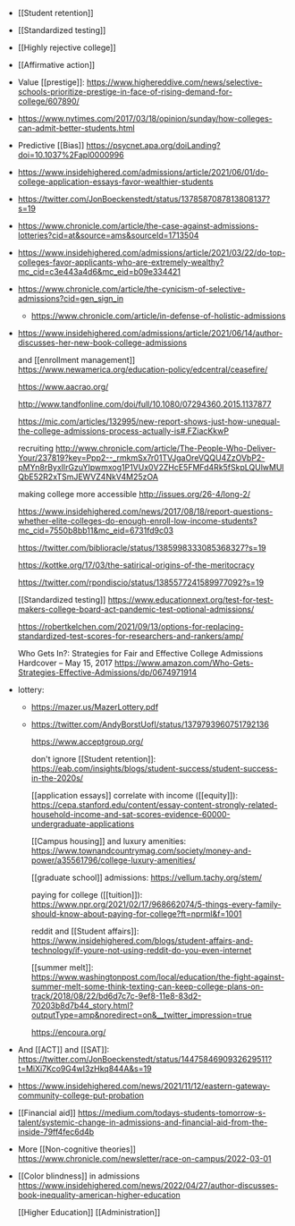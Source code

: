 - [[Student retention]]
- [[Standardized testing]]
- [[Highly rejective college]]
- [[Affirmative action]]
- Value [[prestige]]: https://www.highereddive.com/news/selective-schools-prioritize-prestige-in-face-of-rising-demand-for-college/607890/
- https://www.nytimes.com/2017/03/18/opinion/sunday/how-colleges-can-admit-better-students.html
- Predictive [[Bias]] https://psycnet.apa.org/doiLanding?doi=10.1037%2Fapl0000996
- https://www.insidehighered.com/admissions/article/2021/06/01/do-college-application-essays-favor-wealthier-students
- https://twitter.com/JonBoeckenstedt/status/1378587087813808137?s=19
- https://www.chronicle.com/article/the-case-against-admissions-lotteries?cid=at&source=ams&sourceId=1713504
- https://www.insidehighered.com/admissions/article/2021/03/22/do-top-colleges-favor-applicants-who-are-extremely-wealthy?mc_cid=c3e443a4d6&mc_eid=b09e334421
- https://www.chronicle.com/article/the-cynicism-of-selective-admissions?cid=gen_sign_in
	- https://www.chronicle.com/article/in-defense-of-holistic-admissions
- https://www.insidehighered.com/admissions/article/2021/06/14/author-discusses-her-new-book-college-admissions
  
  and [[enrollment management]] https://www.newamerica.org/education-policy/edcentral/ceasefire/
  
  https://www.aacrao.org/
  
  http://www.tandfonline.com/doi/full/10.1080/07294360.2015.1137877
  
  https://mic.com/articles/132995/new-report-shows-just-how-unequal-the-college-admissions-process-actually-is#.FZiacKkwP
  
  recruiting http://www.chronicle.com/article/The-People-Who-Deliver-Your/237819?key=Ppp2--_rmkmSx7r01TVJgaOreVQQU4ZzOVbP2-pMYn8rByxIlrGzuYIpwmxog1P1VUx0V2ZHcE5FMFd4Rk5fSkpLQUlwMUlQbE52R2xTSmJEWVZ4NkV4M25zOA
  
  making college more accessible http://issues.org/26-4/long-2/
  
  https://www.insidehighered.com/news/2017/08/18/report-questions-whether-elite-colleges-do-enough-enroll-low-income-students?mc_cid=7550b8bb11&mc_eid=6731fd9c03
  
  https://twitter.com/biblioracle/status/1385998333085368327?s=19
  
  https://kottke.org/17/03/the-satirical-origins-of-the-meritocracy
  
  https://twitter.com/rpondiscio/status/1385577241589977092?s=19
  
  [[Standardized testing]] https://www.educationnext.org/test-for-test-makers-college-board-act-pandemic-test-optional-admissions/
  
  https://robertkelchen.com/2021/09/13/options-for-replacing-standardized-test-scores-for-researchers-and-rankers/amp/
  
  Who Gets In?: Strategies for Fair and Effective College Admissions Hardcover – May 15, 2017 https://www.amazon.com/Who-Gets-Strategies-Effective-Admissions/dp/0674971914
- lottery:
	- https://mazer.us/MazerLottery.pdf
	- https://twitter.com/AndyBorstUofI/status/1379793960751792136
	  
	  https://www.acceptgroup.org/
	  
	  don't ignore [[Student retention]]: https://eab.com/insights/blogs/student-success/student-success-in-the-2020s/
	  
	  [[application essays]] correlate with income ([[equity]]): https://cepa.stanford.edu/content/essay-content-strongly-related-household-income-and-sat-scores-evidence-60000-undergraduate-applications
	  
	  [[Campus housing]] and luxury amenities: https://www.townandcountrymag.com/society/money-and-power/a35561796/college-luxury-amenities/
	  
	  [[graduate school]] admissions: https://vellum.tachy.org/stem/
	  
	  paying for college ([[tuition]]): https://www.npr.org/2021/02/17/968662074/5-things-every-family-should-know-about-paying-for-college?ft=nprml&f=1001
	  
	  reddit and [[Student affairs]]: https://www.insidehighered.com/blogs/student-affairs-and-technology/if-youre-not-using-reddit-do-you-even-internet
	  
	  [[summer melt]]: https://www.washingtonpost.com/local/education/the-fight-against-summer-melt-some-think-texting-can-keep-college-plans-on-track/2018/08/22/bd6d7c7c-9ef8-11e8-83d2-70203b8d7b44_story.html?outputType=amp&noredirect=on&__twitter_impression=true
	  
	  https://encoura.org/
- And [[ACT]] and [[SAT]]: https://twitter.com/JonBoeckenstedt/status/1447584690932629511?t=MiXi7Kco9G4wI3zHkq844A&s=19
- https://www.insidehighered.com/news/2021/11/12/eastern-gateway-community-college-put-probation
- [[Financial aid]] https://medium.com/todays-students-tomorrow-s-talent/systemic-change-in-admissions-and-financial-aid-from-the-inside-79ff4fec6d4b
- More [[Non-cognitive theories]] https://www.chronicle.com/newsletter/race-on-campus/2022-03-01
- [[Color blindness]] in admissions https://www.insidehighered.com/news/2022/04/27/author-discusses-book-inequality-american-higher-education
  
  [[Higher Education]] [[Administration]]
